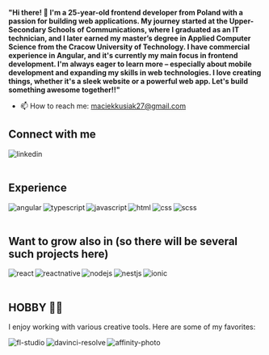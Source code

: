 **"Hi there! 👋 I'm a 25-year-old frontend developer from Poland with a passion for building web applications. My journey started at the Upper-Secondary Schools of Communications, where I graduated as an IT technician, and I later earned my master’s degree in Applied Computer Science from the Cracow University of Technology.
I have commercial experience in Angular, and it's currently my main focus in frontend development. I'm always eager to learn more – especially about mobile development and expanding my skills in web technologies. I love creating things, whether it's a sleek website or a powerful web app. Let's build something awesome together!!"**

- 📫 How to reach me: maciekkusiak27@gmail.com

## Connect with me
[<img align="left" alt="linkedin" src="https://img.shields.io/badge/linkedin-%230077B5.svg?&style=for-the-badge&logo=linkedin&logoColor=white" />](https://www.linkedin.com/in/maciej-kusiak-21199b208/) 
<br><br>

## Experience
<img align="left" alt="angular" src="https://img.shields.io/badge/angular-%23DD0031.svg?&style=for-the-badge&logo=angular&logoColor=white" />
<img align="left" alt="typescript" src="https://img.shields.io/badge/typescript-%23232323.svg?&style=for-the-badge&logo=typescript&logoColor=white" />
<img align="left" alt="javascript" src="https://img.shields.io/badge/javascript-%23F7DF1E.svg?&style=for-the-badge&logo=javascript&logoColor=black" />
<img align="left" alt="html" src="https://img.shields.io/badge/html5-%23E34F26.svg?&style=for-the-badge&logo=html5&logoColor=white" />
<img align="left" alt="css" src="https://img.shields.io/badge/css3-%231572B6.svg?&style=for-the-badge&logo=css3&logoColor=white" />
<img align="left" alt="scss" src="https://img.shields.io/badge/sass-%23CC6699.svg?&style=for-the-badge&logo=sass&logoColor=white" />
<br><br>

## Want to grow also in (so there will be several such projects here)
<img align="left" alt="react" src="https://img.shields.io/badge/react-%2320232a.svg?&style=for-the-badge&logo=react&logoColor=%2361DAFB" />
<img align="left" alt="reactnative" src="https://img.shields.io/badge/react%20native-%2300B2A6.svg?&style=for-the-badge&logo=react&logoColor=white" />
<img align="left" alt="nodejs" src="https://img.shields.io/badge/node.js-%2343853D.svg?&style=for-the-badge&logo=node.js&logoColor=white" />
<img align="left" alt="nestjs" src="https://img.shields.io/badge/nestjs-%23E0234E.svg?&style=for-the-badge&logo=nestjs&logoColor=white" />
<img align="left" alt="ionic" src="https://img.shields.io/badge/ionic-%23485D9E.svg?&style=for-the-badge&logo=ionic&logoColor=white" />
<br><br>

## HOBBY 🎨🎵

I enjoy working with various creative tools. Here are some of my favorites:

<img align="left" alt="fl-studio" src="https://img.shields.io/badge/FL%20Studio-%23D69D45.svg?&style=for-the-badge&logo=fl-studio&logoColor=white" />
<img align="left" alt="davinci-resolve" src="https://img.shields.io/badge/DaVinci%20Resolve-%234B7AEE.svg?&style=for-the-badge&logo=blackberry&logoColor=white" />
<img align="left" alt="affinity-photo" src="https://img.shields.io/badge/Affinity%20Photo-%234A8C99.svg?&style=for-the-badge&logo=affinity&logoColor=white" />
<br><br>

<!--
**maciekkusiak27/maciekkusiak27** is a ✨ _special_ ✨ repository because its `README.md` (this file) appears on your GitHub profile.
